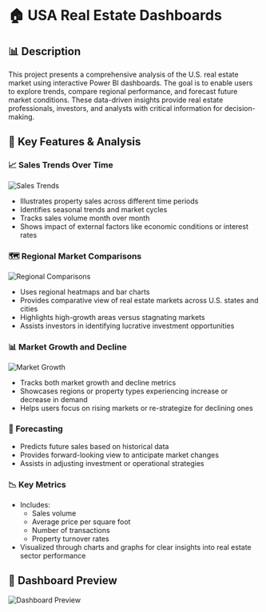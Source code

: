 # 🏠 USA Real Estate Dashboards 

## 📊 Description

This project presents a comprehensive analysis of the U.S. real estate market using interactive Power BI dashboards. The goal is to enable users to explore trends, compare regional performance, and forecast future market conditions. These data-driven insights provide real estate professionals, investors, and analysts with critical information for decision-making.

## 🌟 Key Features & Analysis

### 📈 Sales Trends Over Time
![Sales Trends](./images/sales-wrt-time.PNG)
- Illustrates property sales across different time periods
- Identifies seasonal trends and market cycles
- Tracks sales volume month over month
- Shows impact of external factors like economic conditions or interest rates

### 🗺️ Regional Market Comparisons
![Regional Comparisons](./images/regional-sales.PNG)
- Uses regional heatmaps and bar charts
- Provides comparative view of real estate markets across U.S. states and cities
- Highlights high-growth areas versus stagnating markets
- Assists investors in identifying lucrative investment opportunities


### 📊 Market Growth and Decline
![Market Growth](./images/market-size.PNG)
- Tracks both market growth and decline metrics
- Showcases regions or property types experiencing increase or decrease in demand
- Helps users focus on rising markets or re-strategize for declining ones

### 🔮 Forecasting

- Predicts future sales based on historical data
- Provides forward-looking view to anticipate market changes
- Assists in adjusting investment or operational strategies

### 📉 Key Metrics

- Includes:
  - Sales volume
  - Average price per square foot
  - Number of transactions
  - Property turnover rates
- Visualized through charts and graphs for clear insights into real estate sector performance

## 📸 Dashboard Preview
![Dashboard Preview](./images/dashboard.PNG)
